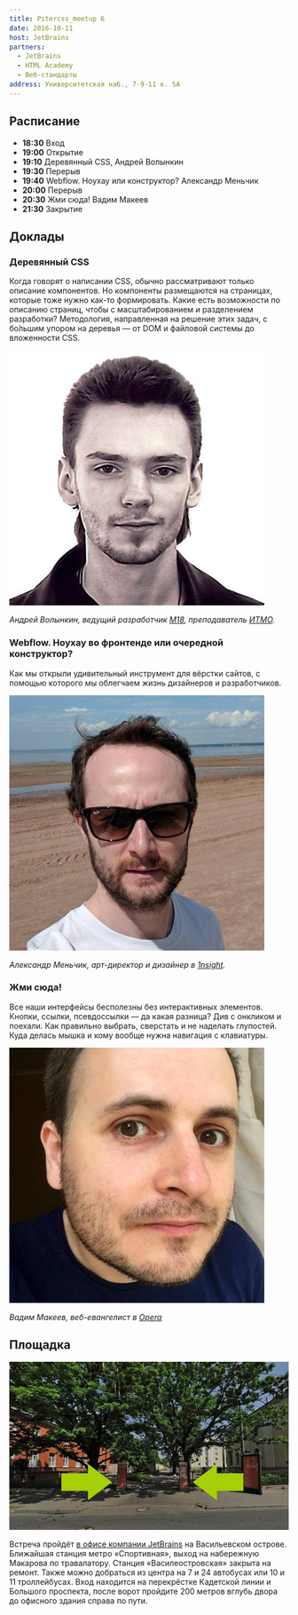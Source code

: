 ```yaml
---
title: Pitercss_meetup 6
date: 2016-10-11
host: JetBrains
partners:
  - JetBrains
  - HTML Academy
  - Веб-стандарты
address: Университетская наб., 7-9-11 к. 5А
---
```


## Расписание

- **18:30** Вход
- **19:00** Открытие
- **19:10** Деревянный CSS, Андрей Волынкин
- **19:30** Перерыв
- **19:40** Webflow. Ноухау или конструктор? Александр Меньчик
- **20:00** Перерыв
- **20:30** Жми сюда! Вадим Макеев
- **21:30** Закрытие

## Доклады

### Деревянный CSS

Когда говорят о написании CSS, обычно рассматривают только описание компонентов. Но компоненты размещаются на страницах, которые тоже нужно как-то формировать. Какие есть возможности по описанию страниц, чтобы с масштабированием и разделением разработки? Методология, направленная на решение этих задач, с бо́льшим упором на деревья — от DOM и файловой системы до вложенности CSS.

![](speakers/1.jpg)

_Андрей Волынкин, ведущий разработчик [M18](http://m18.ru/), преподаватель [ИТМО](http://ifmo.ru/)._

### Webflow. Ноухау во фронтенде или очередной конструктор?

Как мы открыли удивительный инструмент для вёрстки сайтов, с помощью которого мы облегчаем жизнь дизайнеров и разработчиков.

![](speakers/2.jpg)

_Александр Меньчик, арт-директор и дизайнер в [1nsight](http://1nsight.ru/)._

### ​Жми сюда!

Все наши интерфейсы бесполезны без интерактивных элементов. Кнопки, ссылки, псевдоссылки — да какая разница? Див с онкликом и поехали. Как правильно выбрать, сверстать и не наделать глупостей. Куда делась мышка и кому вообще нужна навигация с клавиатуры.

![](speakers/3.jpg)

_Вадим Макеев, веб-евангелист в [Opera](http://www.opera.com/)_

## Площадка

![](images/1.jpg)

Встреча пройдёт [в офисе компании JetBrains](http://jetbrains.ru/company/offices/#city=spb) на Васильевском острове. Ближайшая станция метро «Спортивная», выход на набережную Макарова по травалатору. Станция «Василеостровская» закрыта на ремонт. Также можно добраться из центра на 7 и 24 автобусах или 10 и 11 троллейбусах. Вход находится на перекрёстке Кадетской линии и Большого проспекта, после ворот пройдите 200 метров вглубь двора до офисного здания справа по пути.
